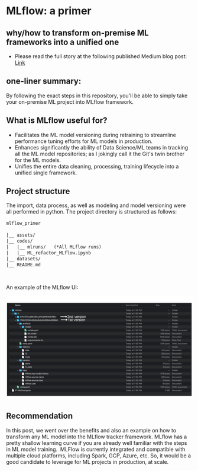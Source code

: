# MLflow: a primer 
## why/how to transform on-premise ML frameworks into a unified one
- Please read the full story at the following published Medium blog post:
[Link](https://medium.com/p/6dfe6be48353/edit)

## one-liner summary: 
By following the exact steps in this repository, you'll be able to simply take your on-premise ML project into MLflow framework.

## What is MLflow useful for?
- Facilitates the ML model versioning during retraining to streamline performance tuning efforts for ML models in production.<br>
- Enhances significantly the ability of Data Science/ML teams in tracking all the ML model repositories; as I jokingly call it the Git's twin brother for the ML models.<br>
- Unifies the entire data cleaning, processing, training lifecycle into a unified single framework.<br>

## Project structure
    
The import, data process, as well as modeling and model versioning were all performed in python. The project directory is structured as follows:
```
mlflow_primer
    
|__ assets/
|__ codes/
|   |__ mlruns/   (*All MLflow runs)
|   |__ ML_refactor_MLflow.ipynb
|__ datasets/
|__ README.md
```
<br>    

An example of the MLflow UI:
<div style="text-align:center"><img src="assets/medium-figure1.png" /></div>

## Recommendation 
In this post, we went over the benefits and also an example on how to transform any ML model into the MLflow tracker framework.
MLflow has a pretty shallow learning curve if you are already well familiar with the steps in ML model training. 
MLFlow is currently integrated and compatible with multiple cloud platforms, including Spark, GCP, Azure, etc. So, it would be a good candidate to leverage for ML projects in production, at scale.